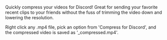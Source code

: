 Quickly compress your videos for Discord! Great for sending your favorite recent clips to your friends without the fuss of trimming the video down and lowering the resolution.

Right click any .mp4 file, pick an option from 'Compress for Discord', and the compressed video is saved as '<filename>_compressed.mp4'.

